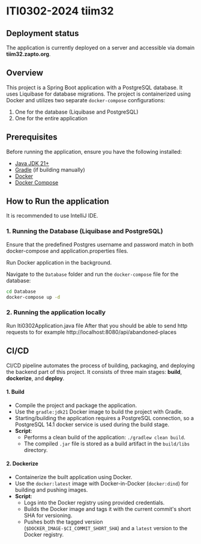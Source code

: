# ITI0302-2024 tiim32

## Deployment status
The application is currently deployed on a server and accessible via domain **tiim32.zapto.org**.


## Overview
This project is a Spring Boot application with a PostgreSQL database. It uses Liquibase for database migrations.
The project is containerized using Docker and utilizes two separate `docker-compose` configurations:
1. One for the database (Liquibase and PostgreSQL)
2. One for the entire application

## Prerequisites
Before running the application, ensure you have the following installed:
- [Java JDK 21+](https://adoptopenjdk.net/)
- [Gradle](https://gradle.org/) (if building manually)
- [Docker](https://www.docker.com/)
- [Docker Compose](https://docs.docker.com/compose/)

## How to Run the application

It is recommended to use IntelliJ IDE.

### 1. Running the Database (Liquibase and PostgreSQL)
Ensure that the predefined Postgres username and password match in both docker-compose and application.properties files.

Run Docker application in the background.

Navigate to the `Database` folder and run the `docker-compose` file for the database:
```bash
cd Database
docker-compose up -d
```

### 2. Running the application locally
Run Iti0302Application.java file
After that you should be able to send http requests to for example http://localhost:8080/api/abandoned-places

## CI/CD

CI/CD pipeline automates the process of building, packaging, and deploying the backend part of this project.
It consists of three main stages: **build**, **dockerize**, and **deploy**.

#### 1. Build
-  Compile the project and package the application.
-  Use the `gradle:jdk21` Docker image to build the project with Gradle.
-  Starting/building the application requires a PostgreSQL connection, so a PostgreSQL 14.1 docker service is used during the build stage.
- **Script**:
    - Performs a clean build of the application: `./gradlew clean build`.
    - The compiled `.jar` file is stored as a build artifact in the `build/libs` directory.

#### 2. Dockerize
- Containerize the built application using Docker.
- Use the `docker:latest` image with Docker-in-Docker (`docker:dind`) for building and pushing images.
- **Script**:
    - Logs into the Docker registry using provided credentials.
    - Builds the Docker image and tags it with the current commit's short SHA for versioning.
    - Pushes both the tagged version (`$DOCKER_IMAGE-$CI_COMMIT_SHORT_SHA`) and a `latest` version to the Docker registry.

